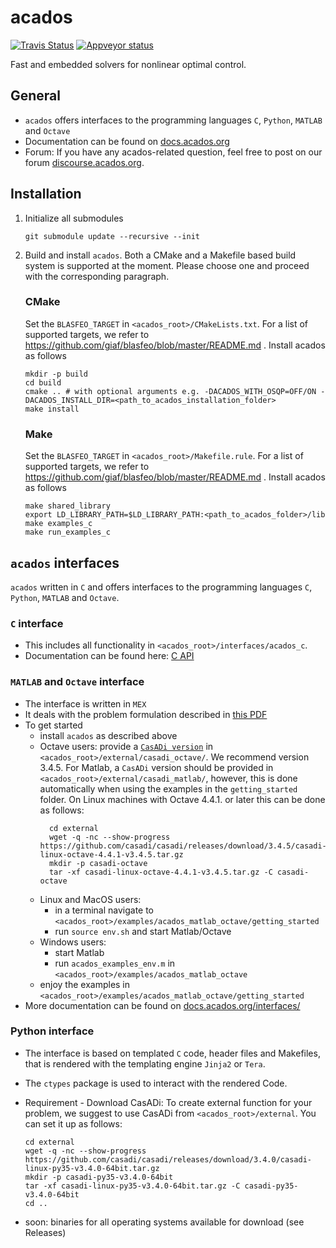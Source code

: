 # acados
[![Travis Status](https://secure.travis-ci.org/acados/acados.png?branch=master)](http://travis-ci.org/acados/acados)
[![Appveyor status](https://ci.appveyor.com/api/projects/status/q0b2nohk476u5clg?svg=true)](https://ci.appveyor.com/project/roversch/acados)
<!-- [![codecov](https://codecov.io/gh/acados/acados/branch/master/graph/badge.svg)](https://codecov.io/gh/acados/acados) -->

Fast and embedded solvers for nonlinear optimal control.

## General
- `acados` offers interfaces to the programming languages `C`, `Python`, `MATLAB` and `Octave`
- Documentation can be found on [docs.acados.org](https://docs.acados.org/)
- Forum: If you have any acados-related question, feel free to post on our forum [discourse.acados.org](https://discourse.acados.org/).

## Installation

1. Initialize all submodules
    ```
    git submodule update --recursive --init
    ```

1. Build and install `acados`.
Both a CMake and a Makefile based build system is supported at the moment.
Please choose one and proceed with the corresponding paragraph.

    ### **CMake**
    Set the `BLASFEO_TARGET` in `<acados_root>/CMakeLists.txt`.
    For a list of supported targets, we refer to https://github.com/giaf/blasfeo/blob/master/README.md .
    Install acados as follows
    ```
    mkdir -p build
    cd build
    cmake .. # with optional arguments e.g. -DACADOS_WITH_OSQP=OFF/ON -DACADOS_INSTALL_DIR=<path_to_acados_installation_folder>
    make install
    ```

    ### **Make**
    Set the `BLASFEO_TARGET` in `<acados_root>/Makefile.rule`.
    For a list of supported targets, we refer to https://github.com/giaf/blasfeo/blob/master/README.md .
    Install acados as follows
    ```
    make shared_library
    export LD_LIBRARY_PATH=$LD_LIBRARY_PATH:<path_to_acados_folder>/lib
    make examples_c
    make run_examples_c
    ```

## `acados` interfaces
`acados` written in `C` and offers interfaces to the programming languages `C`, `Python`, `MATLAB` and `Octave`.

### `C` interface
- This includes all functionality in `<acados_root>/interfaces/acados_c`.
- Documentation can be found here: [C API](https://docs.acados.org/c_api/index.html)

### `MATLAB` and `Octave` interface
- The interface is written in `MEX`
- It deals with the problem formulation described in [this PDF](https://github.com/acados/acados/tree/master/docs/problem_formulation/problem_formulation_ocp_mex.pdf)
- To get started
    - install `acados` as described above
    - Octave users: provide a [`CasADi version`](https://web.casadi.org/get/) in `<acados_root>/external/casadi_octave/`.
      We recommend version 3.4.5. For Matlab, a `CasADi` version should be provided in `<acados_root>/external/casadi_matlab/`, however, this is done automatically when using the examples in the `getting_started` folder.
      On Linux machines with Octave 4.4.1. or later this can be done as follows:
      ```
        cd external
        wget -q -nc --show-progress https://github.com/casadi/casadi/releases/download/3.4.5/casadi-linux-octave-4.4.1-v3.4.5.tar.gz
        mkdir -p casadi-octave
        tar -xf casadi-linux-octave-4.4.1-v3.4.5.tar.gz -C casadi-octave
        ```
    - Linux and MacOS users:
        - in a terminal navigate to `<acados_root>/examples/acados_matlab_octave/getting_started`
        - run `source env.sh` and start Matlab/Octave
    - Windows users:
        - start Matlab
        - run `acados_examples_env.m` in `<acados_root>/examples/acados_matlab_octave`
    - enjoy the examples in `<acados_root>/examples/acados_matlab_octave/getting_started`
- More documentation can be found on [docs.acados.org/interfaces/](https://docs.acados.org/interfaces/)


### Python interface
- The interface is based on templated `C` code, header files and Makefiles, that is rendered with the templating engine `Jinja2` or `Tera`.
- The `ctypes` package is used to interact with the rendered Code.
- Requirement - Download CasADi:
To create external function for your problem, we suggest to use CasADi from `<acados_root>/external`. You can set it up as follows:

    ```
    cd external
    wget -q -nc --show-progress https://github.com/casadi/casadi/releases/download/3.4.0/casadi-linux-py35-v3.4.0-64bit.tar.gz
    mkdir -p casadi-py35-v3.4.0-64bit
    tar -xf casadi-linux-py35-v3.4.0-64bit.tar.gz -C casadi-py35-v3.4.0-64bit
    cd ..
    ```
* soon: binaries for all operating systems available for download (see Releases)

